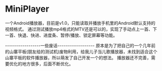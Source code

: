 MiniPlayer
==========

一个Android播放器，目前是v1.0，只能读取并播放手机里的Android默认支持的视频格式。
通过测试播放mp4格式的MTV还是可以的，实现了手动点上一首、下一首、快退、快进、进度条、暂停/播放、锁定屏幕等功能。


------------------一些废话-------------------
原本是为了把自己的一个几年前的山寨平板(朋友给的测试机)废物利用，给我儿子当儿歌播放器，未找到适合这个山寨平板的软件播放器，所以萌发了自己开发一个的想法。
播放器还不完善，需要优化的地方很多，后面不断优化。
